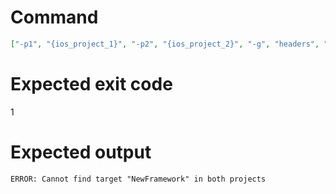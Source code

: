 # Command
```json
["-p1", "{ios_project_1}", "-p2", "{ios_project_2}", "-g", "headers", "-t", "NewFramework"]
```

# Expected exit code
1

# Expected output
```
ERROR: Cannot find target "NewFramework" in both projects

```
